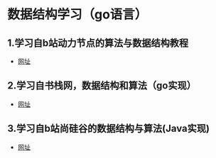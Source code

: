 # 数据结构学习（go语言）

## 1.学习自b站动力节点的算法与数据结构教程

* [网址](https://www.bilibili.com/video/BV1HQ4y1d7th?p=1)

## 2.学习自书栈网，数据结构和算法（go实现）

* [网址](https://www.bookstack.cn/read/hunterhug-goa.c/algorithm-stack_queues.md)

## 3.学习自b站尚硅谷的数据结构与算法(Java实现)

* [网址](https://www.bilibili.com/video/BV1E4411H73v?p=1)
